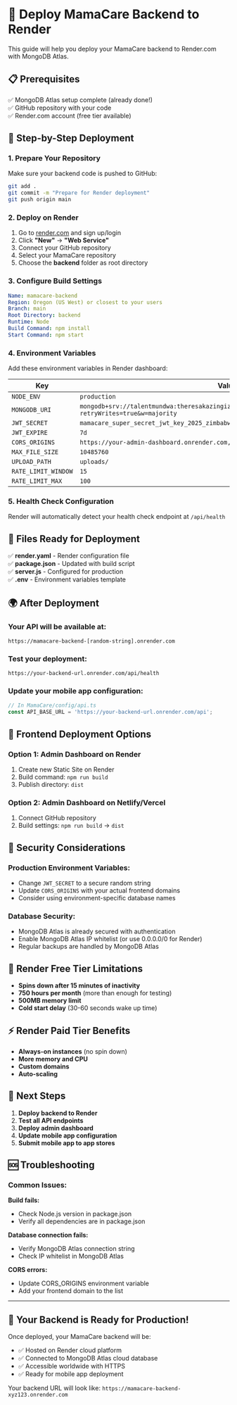 # 🚀 Deploy MamaCare Backend to Render

This guide will help you deploy your MamaCare backend to Render.com with MongoDB Atlas.

## 📋 Prerequisites

✅ MongoDB Atlas setup complete (already done!)  
✅ GitHub repository with your code  
✅ Render.com account (free tier available)  

## 🎯 Step-by-Step Deployment

### 1. **Prepare Your Repository**

Make sure your backend code is pushed to GitHub:

```bash
git add .
git commit -m "Prepare for Render deployment"
git push origin main
```

### 2. **Deploy on Render**

1. Go to [render.com](https://render.com) and sign up/login
2. Click **"New"** → **"Web Service"**
3. Connect your GitHub repository
4. Select your MamaCare repository
5. Choose the **backend** folder as root directory

### 3. **Configure Build Settings**

```yaml
Name: mamacare-backend
Region: Oregon (US West) or closest to your users
Branch: main
Root Directory: backend
Runtime: Node
Build Command: npm install
Start Command: npm start
```

### 4. **Environment Variables**

Add these environment variables in Render dashboard:

| Key | Value |
|-----|-------|
| `NODE_ENV` | `production` |
| `MONGODB_URI` | `mongodb+srv://talentmundwa:theresakazingizi@cluster0.fgdy8jz.mongodb.net/mamacare?retryWrites=true&w=majority` |
| `JWT_SECRET` | `mamacare_super_secret_jwt_key_2025_zimbabwe_healthcare` |
| `JWT_EXPIRE` | `7d` |
| `CORS_ORIGINS` | `https://your-admin-dashboard.onrender.com,https://localhost:3000` |
| `MAX_FILE_SIZE` | `10485760` |
| `UPLOAD_PATH` | `uploads/` |
| `RATE_LIMIT_WINDOW` | `15` |
| `RATE_LIMIT_MAX` | `100` |

### 5. **Health Check Configuration**

Render will automatically detect your health check endpoint at `/api/health`

## 🔧 Files Ready for Deployment

✅ **render.yaml** - Render configuration file  
✅ **package.json** - Updated with build script  
✅ **server.js** - Configured for production  
✅ **.env** - Environment variables template  

## 🌍 After Deployment

### Your API will be available at:
```
https://mamacare-backend-[random-string].onrender.com
```

### Test your deployment:
```
https://your-backend-url.onrender.com/api/health
```

### Update your mobile app configuration:
```typescript
// In MamaCare/config/api.ts
const API_BASE_URL = 'https://your-backend-url.onrender.com/api';
```

## 📱 Frontend Deployment Options

### Option 1: Admin Dashboard on Render
1. Create new Static Site on Render
2. Build command: `npm run build`
3. Publish directory: `dist`

### Option 2: Admin Dashboard on Netlify/Vercel
1. Connect GitHub repository
2. Build settings: `npm run build` → `dist`

## 🔐 Security Considerations

### Production Environment Variables:
- Change `JWT_SECRET` to a secure random string
- Update `CORS_ORIGINS` with your actual frontend domains
- Consider using environment-specific database names

### Database Security:
- MongoDB Atlas is already secured with authentication
- Enable MongoDB Atlas IP whitelist (or use 0.0.0.0/0 for Render)
- Regular backups are handled by MongoDB Atlas

## 🚀 Render Free Tier Limitations

- **Spins down after 15 minutes of inactivity**
- **750 hours per month** (more than enough for testing)
- **500MB memory limit**
- **Cold start delay** (30-60 seconds wake up time)

## ⚡ Render Paid Tier Benefits

- **Always-on instances** (no spin down)
- **More memory and CPU**
- **Custom domains**
- **Auto-scaling**

## 🎯 Next Steps

1. **Deploy backend to Render**
2. **Test all API endpoints**
3. **Deploy admin dashboard**
4. **Update mobile app configuration**
5. **Submit mobile app to app stores**

## 🆘 Troubleshooting

### Common Issues:

**Build fails:**
- Check Node.js version in package.json
- Verify all dependencies are in package.json

**Database connection fails:**
- Verify MongoDB Atlas connection string
- Check IP whitelist in MongoDB Atlas

**CORS errors:**
- Update CORS_ORIGINS environment variable
- Add your frontend domain to the list

---

## 🎉 Your Backend is Ready for Production!

Once deployed, your MamaCare backend will be:
- ✅ Hosted on Render cloud platform
- ✅ Connected to MongoDB Atlas cloud database  
- ✅ Accessible worldwide with HTTPS
- ✅ Ready for mobile app deployment

Your backend URL will look like:
`https://mamacare-backend-xyz123.onrender.com`
